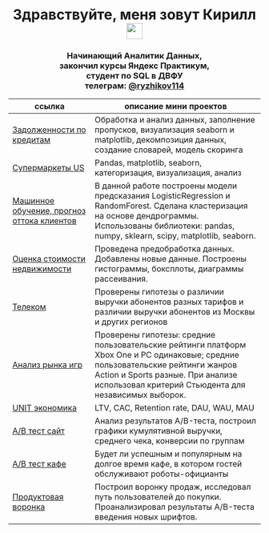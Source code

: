 <h1 align="center">Здравствуйте, меня зовут Кирилл</a> 
<img src="https://github.com/blackcater/blackcater/raw/main/images/Hi.gif" height="32"/></h1>
<h3 align="center">Начинающий Аналитик Данных, 
                  </br> закончил курсы Яндекс Практикум,
                  </br> студент по SQL в ДВФУ
                  </br> телеграм: <a href="https://t.me/ryzhikov114" target="_blank">@ryzhikov114</a></h3>

ссылка  | описание мини проектов
----------------|----------------------
[Задолженности по кредитам](p2_bank)       | Обработка и анализ данных, заполнение пропусков, визуализация seaborn и matplotlib, декомпозиция данных, создание словарей, модель скоринга
[Супермаркеты US](store_branches)       | Pandas, matplotlib, seaborn, категоризация, визуализация, анализ
[Машинное обучение, прогноз оттока клиентов](p10_gym)       | В данной работе построены модели предсказания LogisticRegression и RandomForest. Сделана кластеризация на основе дендрограммы. Использованы библиотеки: pandas, numpy, sklearn, scipy, matplotlib, seaborn.
[Оценка стоимости недвижимости](p3_house_price)       | Проведена предобработка данных. Добавлены новые данные. Построены гистограммы, боксплоты, диаграммы рассеивания.
[Телеком](p4_telecom)       | Проверены гипотезы о различии выручки абонентов разных тарифов и различии выручки абонентов из Москвы и других регионов
[Анализ рынка игр](p5_games_platform)       | Проверены гипотезы: средние пользовательские рейтинги платформ Xbox One и PC одинаковые; средние пользовательские рейтинги жанров Action и Sports разные. При анализе использовал критерий Стьюдента для независимых выборок.
[UNIT экономика](p6_unit_cac)       | LTV, CAC, Retention rate, DAU, WAU, MAU
[A/B тест сайт](p7_ab_test)       | Aнализ результатов A/B-теста, построил графики кумулятивной выручки, среднего чека, конверсии по группам
[A/B тест кафе](p8_probotics)       | Будет ли успешным и популярным на долгое время кафе, в котором гостей обслуживают роботы-официанты
[Продуктовая воронка](p9_prod_voronka)       | Построил воронку продаж, исследовал путь пользователей до покупки. Проанализировал результаты A/B-теста введения новых шрифтов.
